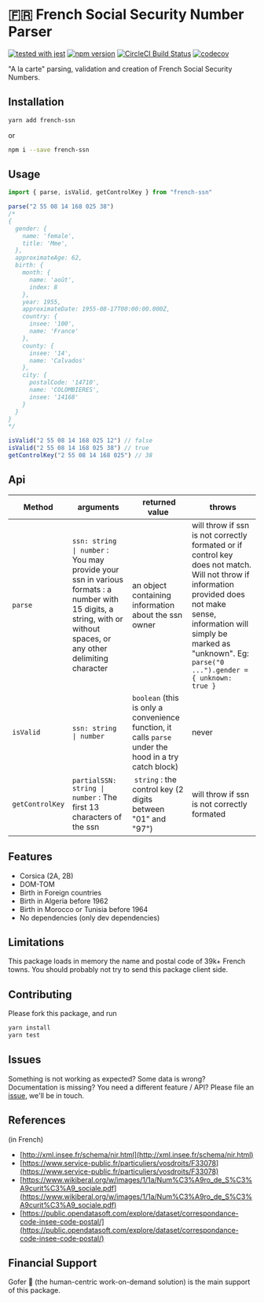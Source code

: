 # 🇫🇷 French Social Security Number Parser

[![tested with jest](https://img.shields.io/badge/tested_with-jest-99424f.svg)](https://github.com/facebook/jest) [![npm version](https://badge.fury.io/js/french-ssn.svg)](http://badge.fury.io/js/french-ssn) [![CircleCI Build Status](https://circleci.com/gh/aymericbouzy/french-ssn.svg?style=shield)](https://circleci.com/gh/aymericbouzy/french-ssn) [![codecov](https://codecov.io/gh/aymericbouzy/french-ssn/branch/master/graph/badge.svg)](https://codecov.io/gh/aymericbouzy/french-ssn)

"A la carte" parsing, validation and creation of French Social Security Numbers.

## Installation

```sh
yarn add french-ssn
```

or

```sh
npm i --save french-ssn
```

## Usage

```js
import { parse, isValid, getControlKey } from "french-ssn"

parse("2 55 08 14 168 025 38")
/*
{
  gender: {
    name: 'female',
    title: 'Mme',
  },
  approximateAge: 62,
  birth: {
    month: {
      name: 'août',
      index: 8
    },
    year: 1955,
    approximateDate: 1955-08-17T00:00:00.000Z,
    country: {
      insee: '100',
      name: 'France'
    },
    county: {
      insee: '14',
      name: 'Calvados'
    },
    city: {
      postalCode: '14710',
      name: 'COLOMBIERES',
      insee: '14168'
    }
  }
}
*/

isValid("2 55 08 14 168 025 12") // false
isValid("2 55 08 14 168 025 38") // true
getControlKey("2 55 08 14 168 025") // 38
```

## Api

| Method | arguments | returned value | throws |
| ------ | --------- | -------------- | ------ |
| `parse` | `ssn: string \| number` : You may provide your ssn in various formats : a number with 15 digits, a string, with or without spaces, or any other delimiting character | an object containing information about the ssn owner | will throw if ssn is not correctly formated or if control key does not match. Will not throw if information provided does not make sense, information will simply be marked as "unknown". Eg: `parse("0 ...").gender = { unknown: true }` |
| `isValid` | `ssn: string \| number` | `boolean` (this is only a convenience function, it calls `parse` under the hood in a try catch block) | never |
| `getControlKey` | `partialSSN: string \| number` : The first 13 characters of the ssn | `string` : the control key (2 digits between "01" and "97") | will throw if ssn is not correctly formated |

## Features

* Corsica (2A, 2B)
* DOM-TOM
* Birth in Foreign countries
* Birth in Algeria before 1962
* Birth in Morocco or Tunisia before 1964
* No dependencies (only dev dependencies)

## Limitations

This package loads in memory the name and postal code of 39k+ French towns. You should probably not try to send this package client side.

## Contributing

Please fork this package, and run

```sh
yarn install
yarn test
```

## Issues

Something is not working as expected? Some data is wrong? Documentation is missing? You need a different feature / API? Please file an [issue](https://github.com/aymericbouzy/french-ssn/issues/new), we'll be in touch.

## References

(in French)

* [http://xml.insee.fr/schema/nir.html](http://xml.insee.fr/schema/nir.html)
* [https://www.service-public.fr/particuliers/vosdroits/F33078](https://www.service-public.fr/particuliers/vosdroits/F33078)
* [https://www.wikiberal.org/w/images/1/1a/Num%C3%A9ro_de_S%C3%A9curit%C3%A9_sociale.pdf](https://www.wikiberal.org/w/images/1/1a/Num%C3%A9ro_de_S%C3%A9curit%C3%A9_sociale.pdf)
* [https://public.opendatasoft.com/explore/dataset/correspondance-code-insee-code-postal/](https://public.opendatasoft.com/explore/dataset/correspondance-code-insee-code-postal/)

## Financial Support

Gofer 🤝 (the human-centric work-on-demand solution) is the main support of this package.
